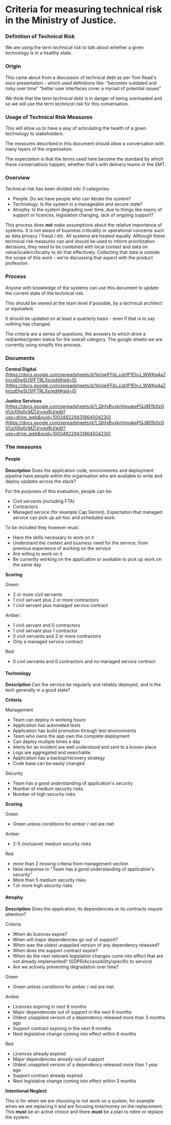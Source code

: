 # Criteria for measuring technical risk in the Ministry of Justice.


### Definition of Technical Risk

We are using the term _technical risk_ to talk about whether a given technology is in a healthy state.

### Origin

This came about from a discussion of technical debt as per Tom Read's exco presentation - which used definitions like: “becomes outdated and risky over time” “better user interfaces cover a myriad of potential issues”

We think that the term _technical debt_ is in danger of being overloaded and so we will use the term _technical risk_ for this conversation.


### Usage of Technical Risk Measures

This will allow us to have a way of articulating the health of a given technology to stakeholders.

The measures described in this document should allow a conversation with many layers of the organisation.

The expectation is that the terms used here become the standard by which these conversations happen, whether that's with
delivery teams or the SMT.  


### Overview

Technical risk has been divided into 3 categories:

- People: Do we have people who can iterate the system?
- Technology: Is the system in a manageable and secure state?
- Atrophy: Is the system degrading over time, due to things like expiry of support or licences, legislation changing, lack of ongoing support?

This process does **not** make assumptions about the relative importance of systems. It is not aware of business criticality or operational concerns such as data privacy / fraud / etc. All systems are treated equally. Although these technical risk measures can and should be used to inform prioritization decisions, they need to be combined with local context and data on value/scale/criticality to do that effectively. Collecting that data is outside the scope of this work - we're discussing that aspect with the product profession.


### Process

Anyone with knowledge of the systems can use this document to update the current state of the technical risk.

This should be owned at the team level if possible, by a technical architect or equivalent.

It should be updated on at least a quarterly basis - even if that is to say nothing has changed.

The criteria are a series of questions, the answers to which drive a red/amber/green status for the overall category. The google sheets we are currently using simplfy this process.

### Documents

**Central Digital** [https://docs.google.com/spreadsheets/d/1pUwlFFbLJJe1P1EInJ_WWKq4aZlmzsEheSUSfFTRLXs/edit#gid=0](https://docs.google.com/spreadsheets/d/1pUwlFFbLJJe1P1EInJ_WWKq4aZlmzsEheSUSfFTRLXs/edit#gid=0)

**Justice Services** [https://docs.google.com/spreadsheets/d/1_QhfxBvxknVqvakePQJ8Efb0zGVUzX9q0cMZUryqg9U/edit?usp=drive_web&ouid=100348229431864504230](https://docs.google.com/spreadsheets/d/1_QhfxBvxknVqvakePQJ8Efb0zGVUzX9q0cMZUryqg9U/edit?usp=drive_web&ouid=100348229431864504230)


### The measures

#### People

**Description** Does the application code, environments and deployment pipeline have people within the organisation who are available to write and deploy updates across the stack?

For the purposes of this evaluation, people can be:

- Civil servants (including FTA)
- Contractors
- Managed service (for example Cap Gemini). Expectation that managed service can pick up ad-hoc and scheduled work.

To be included they however must:

- Have the skills necessary to work on it
- Understand the context and business need for the service, from previous experience of working on the service
- Are willing to work on it
- Be currently working on the application or available to pick up work on the same day


**Scoring**

Green:
- 2 or more civil servants
- 1 civil servant plus 2 or more contractors
- 1 civil servant plus managed service contract

Amber:
- 1 civil servant and 0 contractors
- 1 civil servant plus 1 contractor
- 0 civil servants and 2 or more contractors
- Only a managed service contract

Red:
- 0 civil servants and 0 contractors and no managed service contract


#### Technology

**Description** Can the service be regularly and reliably deployed, and is the tech generally in a good state?


**Criteria**

Management

- Team can deploy in working hours
- Application has automated tests
- Application has build promotion through test environments
- Team who owns the app own the complete deployment
- Can deploy multiple times a day
- Alerts for an incident are well understood and sent to a known place
- Logs are aggregated and searchable
- Application has a backup/recovery strategy
- Code base can be easily changed

Security

- Team has a good understanding of application's security
- Number of medium security risks
- Number of high security risks


**Scoring**

Green

- Green unless conditions for amber / red are met


Amber
- 2-5 (inclusive) medium security risks


Red

- more than 2 missing criteria from management section
- false response to "Team has a good understanding of application's security"
- More than 5 medium security risks
- 1 or more high security risks


#### Atrophy

**Description** Does the application, its dependencies or its contracts require attention?

Criteria
- When do licences expire?
- When will major dependencies go out of support?
- When was the oldest unapplied version of any dependency released?
- When does the support contract expire?
- When do the next relevant legislation changes come into effect that are not already implemented? (GDPR/Accessibility/specific to service)
- Are we actively preventing degradation over time?

Green

- Green unless conditions for amber / red are met

Amber

- Licences expiring in next 6 months
- Major dependencies out of support in the next 6 months
- Oldest unapplied version of a dependency released more than 3 months ago
- Support contract expiring in the next 9 months
- Next legislative change coming into effect within 6 months


Red

- Licences already expired
- Major dependencies already out of support
- Oldest unapplied version of a dependency released more than 1 year ago
- Support contract already expired
- Next legislative change coming into effect within 3 months


**Intentional Neglect**

This is for when we are choosing to not work on a system, for example when we are replacing it and are focusing time/money on the replacement. This **must** be
an active choice and there **must** be a plan to retire or replace the system.
